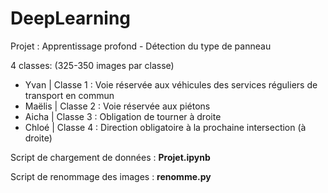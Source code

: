 # DeepLearning
Projet : Apprentissage profond - Détection du type de panneau

4 classes: (325-350 images par classe)
- Yvan  | Classe 1 : Voie réservée aux véhicules des services réguliers de transport en commun
- Maëlis | Classe 2 : Voie réservée aux piétons
- Aicha  | Classe 3 : Obligation de tourner à droite 
- Chloé  | Classe 4 : Direction obligatoire à la prochaine intersection (à droite)

Script de chargement de données : **Projet.ipynb**

Script de renommage des images : **renomme.py**